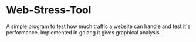 # Web-Stress-Tool
A simple program to test how much traffic a website can handle and test it's performance. Implemented in golang it gives graphical analysis. 
